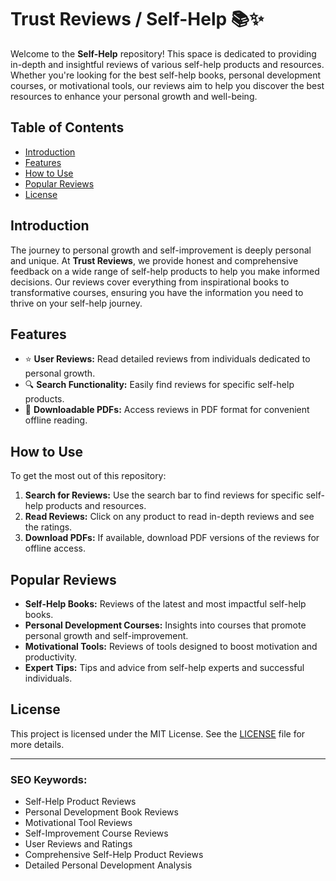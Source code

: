 # Trust Reviews / Self-Help 📚✨

Welcome to the **Self-Help** repository! This space is dedicated to providing in-depth and insightful reviews of various self-help products and resources. Whether you're looking for the best self-help books, personal development courses, or motivational tools, our reviews aim to help you discover the best resources to enhance your personal growth and well-being.

## Table of Contents

- [Introduction](#introduction)
- [Features](#features)
- [How to Use](#how-to-use)
- [Popular Reviews](#popular-reviews)
- [License](#license)

## Introduction

The journey to personal growth and self-improvement is deeply personal and unique. At **Trust Reviews**, we provide honest and comprehensive feedback on a wide range of self-help products to help you make informed decisions. Our reviews cover everything from inspirational books to transformative courses, ensuring you have the information you need to thrive on your self-help journey.

## Features

- ⭐ **User Reviews:** Read detailed reviews from individuals dedicated to personal growth.
- 🔍 **Search Functionality:** Easily find reviews for specific self-help products.
- 📝 **Downloadable PDFs:** Access reviews in PDF format for convenient offline reading.

## How to Use

To get the most out of this repository:

1. **Search for Reviews:** Use the search bar to find reviews for specific self-help products and resources.
2. **Read Reviews:** Click on any product to read in-depth reviews and see the ratings.
3. **Download PDFs:** If available, download PDF versions of the reviews for offline access.

## Popular Reviews

- **Self-Help Books:** Reviews of the latest and most impactful self-help books.
- **Personal Development Courses:** Insights into courses that promote personal growth and self-improvement.
- **Motivational Tools:** Reviews of tools designed to boost motivation and productivity.
- **Expert Tips:** Tips and advice from self-help experts and successful individuals.

## License

This project is licensed under the MIT License. See the [LICENSE](LICENSE) file for more details.

---

### SEO Keywords:

- Self-Help Product Reviews
- Personal Development Book Reviews
- Motivational Tool Reviews
- Self-Improvement Course Reviews
- User Reviews and Ratings
- Comprehensive Self-Help Product Reviews
- Detailed Personal Development Analysis
